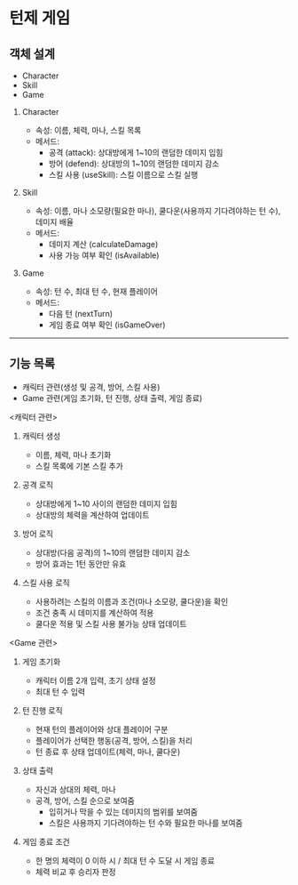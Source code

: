 # 턴제 게임
## 객체 설계
- Character
- Skill
- Game

1. Character
    - 속성: 이름, 체력, 마나, 스킬 목록
    - 메서드:
        - 공격 (attack): 상대방에게 1~10의 랜덤한 데미지 입힘
        - 방어 (defend): 상대방의 1~10의 랜덤한 데미지 감소 
        - 스킬 사용 (useSkill): 스킬 이름으로 스킬 실행

2. Skill
    - 속성: 이름, 마나 소모량(필요한 마나), 쿨다운(사용까지 기다려야하는 턴 수), 데미지 배율
    - 메서드:
        - 데미지 계산 (calculateDamage)
        - 사용 가능 여부 확인 (isAvailable)

3. Game
    - 속성: 턴 수, 최대 턴 수, 현재 플레이어
    - 메서드:
        - 다음 턴 (nextTurn)
        - 게임 종료 여부 확인 (isGameOver)

---

## 기능 목록
- 캐릭터 관련(생성 및 공격, 방어, 스킬 사용)
- Game 관련(게임 초기화, 턴 진행, 상태 출력, 게임 종료)

<캐릭터 관련>
1. 캐릭터 생성
   - 이름, 체력, 마나 초기화
   - 스킬 목록에 기본 스킬 추가


2. 공격 로직
   - 상대방에게 1~10 사이의 랜덤한 데미지 입힘
   - 상대방의 체력을 계산하여 업데이트


3. 방어 로직
   - 상대방(다음 공격)의 1~10의 랜덤한 데미지 감소
   - 방어 효과는 1턴 동안만 유효


4. 스킬 사용 로직
   - 사용하려는 스킬의 이름과 조건(마나 소모량, 쿨다운)을 확인
   - 조건 충족 시 데미지를 계산하여 적용
   - 쿨다운 적용 및 스킬 사용 불가능 상태 업데이트


<Game 관련>
1. 게임 초기화
   - 캐릭터 이름 2개 입력, 초기 상태 설정
   - 최대 턴 수 입력


2. 턴 진행 로직
   - 현재 턴의 플레이어와 상대 플레이어 구분
   - 플레이어가 선택한 행동(공격, 방어, 스킬)을 처리
   - 턴 종료 후 상태 업데이트(체력, 마나, 쿨다운)


3. 상태 출력
   - 자신과 상대의 체력, 마나 
   - 공격, 방어, 스킬 순으로 보여줌
      - 입히거나 막을 수 있는 데미지의 범위를 보여줌
      - 스킬은 사용까지 기다려야하는 턴 수와 필요한 마나를 보여줌
  

4. 게임 종료 조건
   - 한 명의 체력이 0 이하 시 / 최대 턴 수 도달 시 게임 종료
   - 체력 비교 후 승리자 판정

